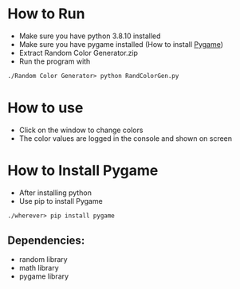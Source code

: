 # How to Run
- Make sure you have python 3.8.10 installed
- Make sure you have pygame installed \(How to install [Pygame](#how-to-install-pygame)\)
- Extract Random Color Generator.zip
- Run the program with
```markdown
./Random Color Generator> python RandColorGen.py
```

# How to use
- Click on the window to change colors
- The color values are logged in the console and shown on screen

# How to Install Pygame
- After installing python
- Use pip to install Pygame
```markdown
./wherever> pip install pygame
```

## Dependencies:
- random library
- math library
- pygame library

